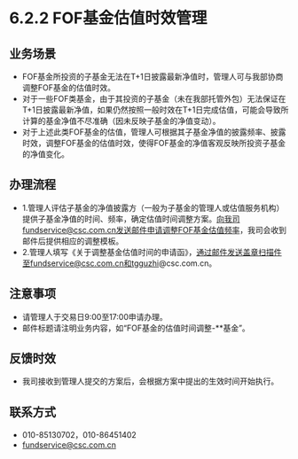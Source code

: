 # 6.2.2 FOF基金估值时效管理
## <i class="hicon lb1"></i>业务场景
- FOF基金所投资的子基金无法在T+1日披露最新净值时，管理人可与我部协商调整FOF基金的估值时效。
- 对于一些FOF类基金，由于其投资的子基金（未在我部托管外包）无法保证在T+1日披露最新净值，如果仍然按照一般时效在T+1日完成估值，可能会导致所计算的基金净值不尽准确（因未反映子基金的净值变动）。
- 对于上述此类FOF基金的估值，管理人可根据其子基金净值的披露频率、披露时效，调整FOF基金的估值时效，使得FOF基金的净值客观反映所投资子基金的净值变化。

## <i class="hicon lb2"></i>办理流程
- 1.管理人评估子基金的净值披露方（一般为子基金的管理人或估值服务机构）提供子基金净值的时间、频率，确定估值时间调整方案。向我司fundservice@csc.com.cn发送邮件申请调整FOF基金估值频率，我司会收到邮件后提供相应的调整模板。
- 2.管理人填写《关于调整基金估值时间的申请函》，通过邮件发送盖章扫描件至fundservice@csc.com.cn和tgguzhi@csc.com.cn。

## <i class="hicon lb3"></i>注意事项
- 请管理人于交易日9:00至17:00申请办理。
- 邮件标题请注明业务内容，如“FOF基金的估值时间调整-**基金”。

## <i class="hicon lb4"></i>反馈时效
- 我司接收到管理人提交的方案后，会根据方案中提出的生效时间开始执行。

## <i class="hicon lb5"></i>联系方式
- 010-85130702，010-86451402
- fundservice@csc.com.cn
